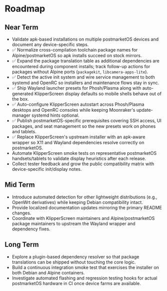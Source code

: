 # Roadmap

## Near Term
- Validate apk-based installations on multiple postmarketOS devices and document any device-specific steps.
- ✅ Normalize cross-compilation toolchain package names for Alpine/postmarketOS so apk installs succeed on stock mirrors.
- ✅ Expand the package translation table as additional dependencies are encountered during component installs; track follow-up actions for packages without Alpine ports (`packagekit`, `libcamera-apps-lite`).
- ✅ Detect the active init system and wire service management to both systemd and OpenRC so installers and maintenance flows stay in sync.
- ✅ Ship Wayland launcher presets for Phosh/Plasma along with auto-generated KlipperScreen display defaults so mobile shells behave out of the box.
- ✅ Auto-configure KlipperScreen autostart across Phosh/Plasma desktops and OpenRC consoles while keeping Moonraker's update-manager systemd hints optional.
- ✅ Publish postmarketOS-specific prerequisites covering SSH access, UI packages, and seat management so the new presets work on phones and tablets.
- ✅ Replace KlipperScreen's upstream installer with an apk-aware wrapper so X11 and Wayland dependencies resolve correctly on postmarketOS.
- Automate KlipperScreen smoke tests on representative postmarketOS handsets/tablets to validate display heuristics after each release.
- Collect tester feedback and grow the public compatibility matrix with device-specific init/display notes.

## Mid Term
- Introduce automated detection for other lightweight distributions (e.g., OpenWrt derivatives) while keeping Debian compatibility intact.
- Provide localized documentation updates mirroring the primary README changes.
- Coordinate with KlipperScreen maintainers and Alpine/postmarketOS package maintainers to upstream the Wayland wrapper and dependency fixes.

## Long Term
- Explore a plugin-based dependency resolver so that package translations can be shipped without touching the core logic.
- Build a continuous integration smoke test that exercises the installer on both Debian and Alpine containers.
- Investigate automated flashing and regression testing hooks for actual postmarketOS hardware in CI once device farms are available.
